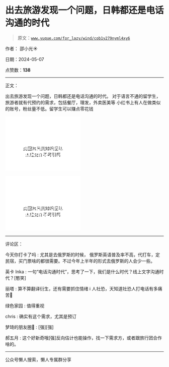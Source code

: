 # 出去旅游发现一个问题，日韩都还是电话沟通的时代

> 原文：[`www.yuque.com/for_lazy/wind/cob1y279nyml4xy6`](https://www.yuque.com/for_lazy/wind/cob1y279nyml4xy6)

作者： 邵小光☀️

日期：2024-05-07

点赞数：**138**

* * *

正文：

出去旅游发现一个问题，日韩都还是电话沟通的时代。 对于语言不通的留学生，旅游者就有代预约的需求，包括餐厅，理发，外卖医美等
小红书上有人在做类似的账号，粉丝量不低。留学生可以赚点零花钱

![](img/b2dcac2f12557bea6f239665e8df9e2b.png)

![](img/a06aa12f09b72208c42945573f8e8b60.png)

* * *

评论区：

今天你打卡了吗 : 尤其是去俄罗斯的时候， 俄罗斯英语普及率不高，代打车，定民宿，买门票啥的都很需要。不过今年上半年的形式去俄罗斯的人会少一些。

英卡 Inka : 一句“电话沟通时代”，思考了一下，我们是什么时代？线上文字沟通时代？[憨笑]

丽塔 : 算不算翻译衍生，还有需要抓住情绪 i 人社恐，天知道社恐人打电话有多痛苦🥲

绿色家园 : 值得重视

chris : 确实有这个需求，尤其是预订

梦琦的朋友圈🦲 : [强][强]

郝五月 : 这个好新奇哦[强]反向估计也能操作，找一下需求方，或者跟旅行团合作啥的。

* * *

公众号懒人搜索，懒人专属群分享